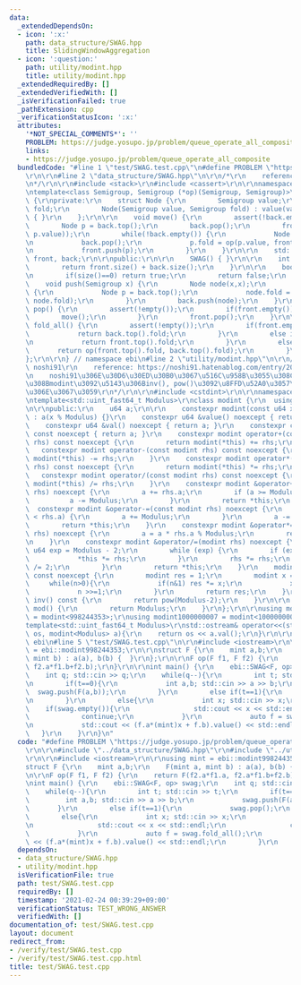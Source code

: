```yaml
---
data:
  _extendedDependsOn:
  - icon: ':x:'
    path: data_structure/SWAG.hpp
    title: SlidingWindowAggregation
  - icon: ':question:'
    path: utility/modint.hpp
    title: utility/modint.hpp
  _extendedRequiredBy: []
  _extendedVerifiedWith: []
  _isVerificationFailed: true
  _pathExtension: cpp
  _verificationStatusIcon: ':x:'
  attributes:
    '*NOT_SPECIAL_COMMENTS*': ''
    PROBLEM: https://judge.yosupo.jp/problem/queue_operate_all_composite
    links:
    - https://judge.yosupo.jp/problem/queue_operate_all_composite
  bundledCode: "#line 1 \"test/SWAG.test.cpp\"\n#define PROBLEM \"https://judge.yosupo.jp/problem/queue_operate_all_composite\"\
    \r\n\r\n#line 2 \"data_structure/SWAG.hpp\"\n\r\n/*\r\n    reference: https://scrapbox.io/data-structures/Sliding_Window_Aggregation\r\
    \n*/\r\n\r\n#include <stack>\r\n#include <cassert>\r\n\r\nnamespace ebi {\r\n\r\
    \ntemplate<class Semigroup, Semigroup (*op)(Semigroup, Semigroup)>\r\nstruct SWAG\
    \ {\r\nprivate:\r\n    struct Node {\r\n        Semigroup value;\r\n        Semigroup\
    \ fold;\r\n        Node(Semigroup value, Semigroup fold) : value(value), fold(fold)\
    \ { }\r\n    };\r\n\r\n    void move() {\r\n        assert(!back.empty());\r\n\
    \        Node p = back.top();\r\n        back.pop();\r\n        front.push(Node(p.value,\
    \ p.value));\r\n        while(!back.empty()) {\r\n            Node p = back.top();\r\
    \n            back.pop();\r\n            p.fold = op(p.value, front.top().fold);\r\
    \n            front.push(p);\r\n        }\r\n    }\r\n\r\n    std::stack<Node>\
    \ front, back;\r\n\r\npublic:\r\n\r\n    SWAG() { }\r\n\r\n    int size() {\r\n\
    \        return front.size() + back.size();\r\n    }\r\n\r\n    bool empty() {\r\
    \n        if(size()==0) return true;\r\n        return false;\r\n    }\r\n\r\n\
    \    void push(Semigroup x) {\r\n        Node node(x,x);\r\n        if(back.size()!=0)\
    \ {\r\n            Node p = back.top();\r\n            node.fold = op(p.fold,\
    \ node.fold);\r\n        }\r\n        back.push(node);\r\n    }\r\n\r\n    void\
    \ pop() {\r\n        assert(!empty());\r\n        if(front.empty()) {\r\n    \
    \        move();\r\n        }\r\n        front.pop();\r\n    }\r\n\r\n    Semigroup\
    \ fold_all() {\r\n        assert(!empty());\r\n        if(front.empty()) {\r\n\
    \            return back.top().fold;\r\n        }\r\n        else if(back.empty()){\r\
    \n            return front.top().fold;\r\n        }\r\n        else{\r\n     \
    \       return op(front.top().fold, back.top().fold);\r\n        }\r\n    }\r\n\
    };\r\n\r\n} // namespace ebi\n#line 2 \"utility/modint.hpp\"\n\r\n/*\r\n    author:\
    \ noshi91\r\n    reference: https://noshi91.hatenablog.com/entry/2019/03/31/174006\r\
    \n    noshi91\u306E\u30D6\u30ED\u30B0\u3067\u516C\u958B\u3055\u308C\u3066\u3044\
    \u308Bmodint\u3092\u5143\u306Binv(), pow()\u3092\u8FFD\u52A0\u3057\u305F\u3082\
    \u306E\u3067\u3059\r\n*/\r\n\r\n#include <cstdint>\r\n\r\nnamespace ebi {\r\n\r\
    \ntemplate<std::uint_fast64_t Modulus>\r\nclass modint {\r\n  using u64 = std::uint_fast64_t;\r\
    \n\r\npublic:\r\n    u64 a;\r\n\r\n    constexpr modint(const u64 x = 0) noexcept\
    \ : a(x % Modulus) {}\r\n    constexpr u64 &value() noexcept { return a; }\r\n\
    \    constexpr u64 &val() noexcept { return a; }\r\n    constexpr const u64 &value()\
    \ const noexcept { return a; }\r\n    constexpr modint operator+(const modint\
    \ rhs) const noexcept {\r\n        return modint(*this) += rhs;\r\n    }\r\n \
    \   constexpr modint operator-(const modint rhs) const noexcept {\r\n        return\
    \ modint(*this) -= rhs;\r\n    }\r\n    constexpr modint operator*(const modint\
    \ rhs) const noexcept {\r\n        return modint(*this) *= rhs;\r\n    }\r\n \
    \   constexpr modint operator/(const modint rhs) const noexcept {\r\n        return\
    \ modint(*this) /= rhs;\r\n    }\r\n    constexpr modint &operator+=(const modint\
    \ rhs) noexcept {\r\n        a += rhs.a;\r\n        if (a >= Modulus) {\r\n  \
    \          a -= Modulus;\r\n        }\r\n        return *this;\r\n    }\r\n  \
    \  constexpr modint &operator-=(const modint rhs) noexcept {\r\n        if (a\
    \ < rhs.a) {\r\n        a += Modulus;\r\n        }\r\n        a -= rhs.a;\r\n\
    \        return *this;\r\n    }\r\n    constexpr modint &operator*=(const modint\
    \ rhs) noexcept {\r\n        a = a * rhs.a % Modulus;\r\n        return *this;\r\
    \n    }\r\n    constexpr modint &operator/=(modint rhs) noexcept {\r\n       \
    \ u64 exp = Modulus - 2;\r\n        while (exp) {\r\n        if (exp % 2) {\r\n\
    \            *this *= rhs;\r\n        }\r\n        rhs *= rhs;\r\n        exp\
    \ /= 2;\r\n        }\r\n        return *this;\r\n    }\r\n    modint pow(u64 n)\
    \ const noexcept {\r\n        modint res = 1;\r\n        modint x = a;\r\n   \
    \     while(n>0){\r\n            if(n&1) res *= x;\r\n            x *= x;\r\n\
    \            n >>=1;\r\n        }\r\n        return res;\r\n    }\r\n    modint\
    \ inv() const {\r\n        return pow(Modulus-2);\r\n    }\r\n\r\n    static u64\
    \ mod() {\r\n        return Modulus;\r\n    }\r\n};\r\n\r\nusing modint998244353\
    \ = modint<998244353>;\r\nusing modint1000000007 = modint<1000000007>;\r\n\r\n\
    template<std::uint_fast64_t Modulus>\r\nstd::ostream& operator<<(std::ostream&\
    \ os, modint<Modulus> a){\r\n    return os << a.val();\r\n}\r\n\r\n} // namespace\
    \ ebi\n#line 5 \"test/SWAG.test.cpp\"\n\r\n#include <iostream>\r\n\r\nusing mint\
    \ = ebi::modint998244353;\r\n\r\nstruct F {\r\n    mint a,b;\r\n    F(mint a,\
    \ mint b) : a(a), b(b) {  }\r\n};\r\n\r\nF op(F f1, F f2) {\r\n    return F(f2.a*f1.a,\
    \ f2.a*f1.b+f2.b);\r\n}\r\n\r\nint main() {\r\n    ebi::SWAG<F, op> swag;\r\n\
    \    int q; std::cin >> q;\r\n    while(q--){\r\n        int t; std::cin >> t;\r\
    \n        if(t==0){\r\n            int a,b; std::cin >> a >> b;\r\n          \
    \  swag.push(F(a,b));\r\n        }\r\n        else if(t==1){\r\n            swag.pop();\r\
    \n        }\r\n        else{\r\n            int x; std::cin >> x;\r\n        \
    \    if(swag.empty()){\r\n                std::cout << x << std::endl;\r\n   \
    \             continue;\r\n            }\r\n            auto f = swag.fold_all();\r\
    \n            std::cout << (f.a*(mint)x + f.b).value() << std::endl;\r\n     \
    \   }\r\n    }\r\n}\n"
  code: "#define PROBLEM \"https://judge.yosupo.jp/problem/queue_operate_all_composite\"\
    \r\n\r\n#include \"../data_structure/SWAG.hpp\"\r\n#include \"../utility/modint.hpp\"\
    \r\n\r\n#include <iostream>\r\n\r\nusing mint = ebi::modint998244353;\r\n\r\n\
    struct F {\r\n    mint a,b;\r\n    F(mint a, mint b) : a(a), b(b) {  }\r\n};\r\
    \n\r\nF op(F f1, F f2) {\r\n    return F(f2.a*f1.a, f2.a*f1.b+f2.b);\r\n}\r\n\r\
    \nint main() {\r\n    ebi::SWAG<F, op> swag;\r\n    int q; std::cin >> q;\r\n\
    \    while(q--){\r\n        int t; std::cin >> t;\r\n        if(t==0){\r\n   \
    \         int a,b; std::cin >> a >> b;\r\n            swag.push(F(a,b));\r\n \
    \       }\r\n        else if(t==1){\r\n            swag.pop();\r\n        }\r\n\
    \        else{\r\n            int x; std::cin >> x;\r\n            if(swag.empty()){\r\
    \n                std::cout << x << std::endl;\r\n                continue;\r\n\
    \            }\r\n            auto f = swag.fold_all();\r\n            std::cout\
    \ << (f.a*(mint)x + f.b).value() << std::endl;\r\n        }\r\n    }\r\n}"
  dependsOn:
  - data_structure/SWAG.hpp
  - utility/modint.hpp
  isVerificationFile: true
  path: test/SWAG.test.cpp
  requiredBy: []
  timestamp: '2021-02-24 00:39:29+09:00'
  verificationStatus: TEST_WRONG_ANSWER
  verifiedWith: []
documentation_of: test/SWAG.test.cpp
layout: document
redirect_from:
- /verify/test/SWAG.test.cpp
- /verify/test/SWAG.test.cpp.html
title: test/SWAG.test.cpp
---
```

